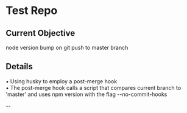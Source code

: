 # Test Repo  

## Current Objective
node version bump on git push to master branch

## Details
• Using husky to employ a post-merge hook  
• The post-merge hook calls a script that compares current branch to 'master' and uses npm version with the flag --no-commit-hooks  

--

